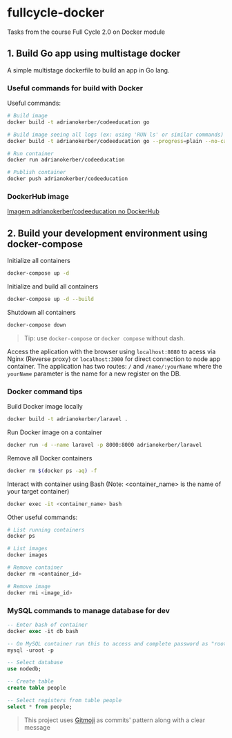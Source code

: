 # fullcycle-docker
Tasks from the course Full Cycle 2.0 on Docker module

## 1. Build Go app using multistage docker

A simple multistage dockerfile to build an app in Go lang.

### Useful commands for build with Docker

Useful commands:
```bash
# Build image
docker build -t adrianokerber/codeeducation go

# Build image seeing all logs (ex: using 'RUN ls' or similar commands)
docker build -t adrianokerber/codeeducation go --progress=plain --no-cache

# Run container
docker run adrianokerber/codeeducation

# Publish container
docker push adrianokerber/codeeducation
```

### DockerHub image

[Imagem adrianokerber/codeeducation no DockerHub](https://hub.docker.com/repository/docker/adrianokerber/codeeducation)

## 2. Build your development environment using docker-compose

Initialize all containers
```bash
docker-compose up -d
```
Initialize and build all containers
```bash
docker-compose up -d --build
```
Shutdown all containers
```bash
docker-compose down
```
> Tip: use `docker-compose` or `docker compose` without dash.

Access the aplication with the browser using `localhost:8080` to acess via Nginx (Reverse proxy) or `localhost:3000` for direct connection to node app container.
The application has two routes: `/` and `/name/:yourName` where the `yourName` parameter is the name for a new register on the DB.

### Docker command tips

Build Docker image locally
```bash
docker build -t adrianokerber/laravel .
```

Run Docker image on a container
```bash
docker run -d --name laravel -p 8000:8000 adrianokerber/laravel
```

Remove all Docker containers
```bash
docker rm $(docker ps -aq) -f
```

Interact with container using Bash (Note: <container_name> is the name of your target container)
```bash
docker exec -it <container_name> bash
```

Other useful commands:
```bash
# List running containers
docker ps

# List images
docker images

# Remove container
docker rm <container_id>

# Remove image
docker rmi <image_id>
```

### MySQL commands to manage database for dev

```sql
-- Enter bash of container
docker exec -it db bash

-- On MySQL container run this to access and complete password as "root"
mysql -uroot -p

-- Select database
use nodedb;

-- Create table
create table people

-- Select registers from table people
select * from people;
```

> This project uses [Gitmoji](https://gitmoji.dev/) as commits' pattern along with a clear message